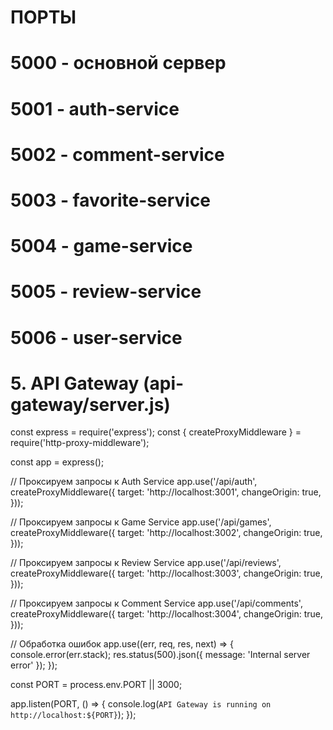 # ПОРТЫ #

# 5000  - основной сервер #

# 5001 - auth-service #

# 5002 - comment-service #

# 5003 - favorite-service #

# 5004 - game-service #

# 5005 - review-service #

# 5006 - user-service #

# 5. API Gateway (api-gateway/server.js) #

const express = require('express');
const { createProxyMiddleware } = require('http-proxy-middleware');

const app = express();

// Проксируем запросы к Auth Service
app.use('/api/auth', createProxyMiddleware({
  target: 'http://localhost:3001',
  changeOrigin: true,
}));

// Проксируем запросы к Game Service
app.use('/api/games', createProxyMiddleware({
  target: 'http://localhost:3002',
  changeOrigin: true,
}));

// Проксируем запросы к Review Service
app.use('/api/reviews', createProxyMiddleware({
  target: 'http://localhost:3003',
  changeOrigin: true,
}));

// Проксируем запросы к Comment Service
app.use('/api/comments', createProxyMiddleware({
  target: 'http://localhost:3004',
  changeOrigin: true,
}));

// Обработка ошибок
app.use((err, req, res, next) => {
  console.error(err.stack);
  res.status(500).json({ message: 'Internal server error' });
});

const PORT = process.env.PORT || 3000;

app.listen(PORT, () => {
  console.log(`API Gateway is running on http://localhost:${PORT}`);
});

